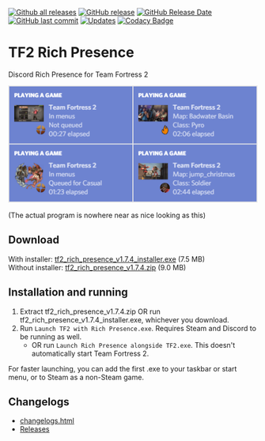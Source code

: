 [![Github all releases](https://img.shields.io/github/downloads/Kataiser/tf2-rich-presence/total.svg)](https://GitHub.com/Kataiser/tf2-rich-presence/releases/)
[![GitHub release](https://img.shields.io/github/release/Kataiser/tf2-rich-presence.svg)](https://GitHub.com/Kataiser/tf2-rich-presence/releases/)
[![GitHub Release Date](https://img.shields.io/github/release-date/Kataiser/tf2-rich-presence.svg)](https://GitHub.com/Kataiser/tf2-rich-presence/releases/)
[![GitHub last commit](https://img.shields.io/github/last-commit/Kataiser/tf2-rich-presence.svg)](https://github.com/Kataiser/tf2-rich-presence/commits/master)
[![Updates](https://pyup.io/repos/github/Kataiser/tf2-rich-presence/shield.svg)](https://pyup.io/repos/github/Kataiser/tf2-rich-presence/)
[![Codacy Badge](https://api.codacy.com/project/badge/Grade/18a048d3a05e4815b247d886abef575f)](https://www.codacy.com/app/Kataiser/tf2-rich-presence?utm_source=github.com&amp;utm_medium=referral&amp;utm_content=Kataiser/tf2-rich-presence&amp;utm_campaign=Badge_Grade)

# TF2 Rich Presence
Discord Rich Presence for Team Fortress 2

![Preview image](preview.png)

(The actual program is nowhere near as nice looking as this)

## Download
With installer: [tf2_rich_presence_v1.7.4_installer.exe](https://github.com/Kataiser/tf2-rich-presence/releases/download/v1.7.4/tf2_rich_presence_v1.7.4_installer.exe) (7.5 MB)  
Without installer: [tf2_rich_presence_v1.7.4.zip](https://github.com/Kataiser/tf2-rich-presence/releases/download/v1.7.4/tf2_rich_presence_v1.7.4.zip) (9.0 MB)

## Installation and running
1. Extract tf2_rich_presence_v1.7.4.zip OR run tf2_rich_presence_v1.7.4_installer.exe, whichever you download.
2. Run `Launch TF2 with Rich Presence.exe`. Requires Steam and Discord to be running as well.
	- OR run `Launch Rich Presence alongside TF2.exe`. This doesn't automatically start Team Fortress 2.

For faster launching, you can add the first .exe to your taskbar or start menu, or to Steam as a non-Steam game.

## Changelogs
- [changelogs.html](https://htmlpreview.github.io/?https://github.com/Kataiser/tf2-rich-presence/blob/master/changelogs.html)
- [Releases](https://github.com/Kataiser/tf2-rich-presence/releases)